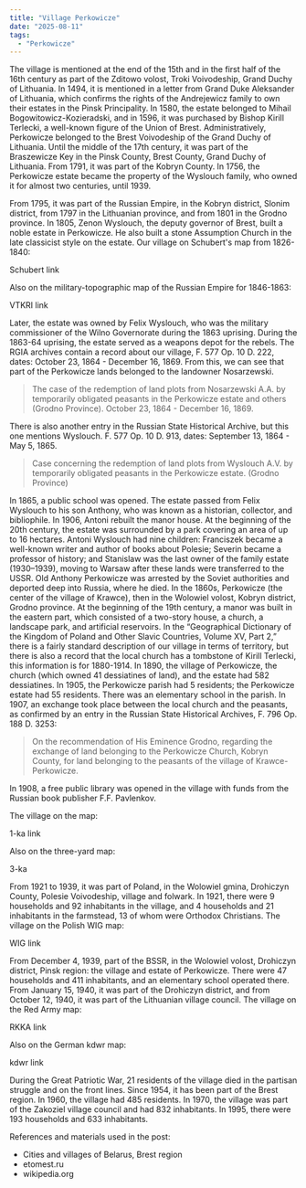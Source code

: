 ```yaml
---
title: "Village Perkowicze"
date: "2025-08-11"
tags: 
  - "Perkowicze"
---
```


The village is mentioned at the end of the 15th and in the first half of the 16th century as part of the Zditowo volost, Troki Voivodeship, Grand Duchy of Lithuania. In 1494, it is mentioned in a letter from Grand Duke Aleksander of Lithuania, which confirms the rights of the Andrejewicz family to own their estates in the Pinsk Principality. In 1580, the estate belonged to Mihail Bogowitowicz-Kozieradski, and in 1596, it was purchased by Bishop Kirill Terlecki, a well-known figure of the Union of Brest. Administratively, Perkowicze belonged to the Brest Voivodeship of the Grand Duchy of Lithuania. Until the middle of the 17th century, it was part of the Braszewicze Key in the Pinsk County, Brest County, Grand Duchy of Lithuania. From 1791, it was part of the Kobryn County. In 1756, the Perkowicze estate became the property of the Wyslouch family, who owned it for almost two centuries, until 1939.

From 1795, it was part of the Russian Empire, in the Kobryn district, Slonim district, from 1797 in the Lithuanian province, and from 1801 in the Grodno province. In 1805, Zenon Wyslouch, the deputy governor of Brest, built a noble estate in Perkowicze. He also built a stone Assumption Church in the late classicist style on the estate. Our village on Schubert's map from 1826-1840:

Schubert link

Also on the military-topographic map of the Russian Empire for 1846-1863:

VTKRI link

Later, the estate was owned by Felix Wyslouch, who was the military commissioner of the Wilno Governorate during the 1863 uprising. During the 1863-64 uprising, the estate served as a weapons depot for the rebels. The RGIA archives contain a record about our village, F. 577 Op. 10 D. 222, dates: October 23, 1864 - December 16, 1869. From this, we can see that part of the Perkowicze lands belonged to the landowner Nosarzewski.

> The case of the redemption of land plots from Nosarzewski A.A. by temporarily obligated peasants in the Perkowicze estate and others (Grodno Province). October 23, 1864 - December 16, 1869.

There is also another entry in the Russian State Historical Archive, but this one mentions Wyslouch. F. 577 Op. 10 D. 913, dates: September 13, 1864 - May 5, 1865.

> Case concerning the redemption of land plots from Wyslouch A.V. by temporarily obligated peasants in the Perkowicze estate. (Grodno Province)

In 1865, a public school was opened. The estate passed from Felix Wyslouch to his son Anthony, who was known as a historian, collector, and bibliophile. In 1906, Antoni rebuilt the manor house. At the beginning of the 20th century, the estate was surrounded by a park covering an area of up to 16 hectares. Antoni Wyslouch had nine children: Franciszek became a well-known writer and author of books about Polesie; Severin became a professor of history; and Stanislaw was the last owner of the family estate (1930–1939), moving to Warsaw after these lands were transferred to the USSR. Old Anthony Perkowicze was arrested by the Soviet authorities and deported deep into Russia, where he died. In the 1860s, Perkowicze (the center of the village of Krawce), then in the Wolowiel volost, Kobryn district, Grodno province. At the beginning of the 19th century, a manor was built in the eastern part, which consisted of a two-story house, a church, a landscape park, and artificial reservoirs. In the “Geographical Dictionary of the Kingdom of Poland and Other Slavic Countries, Volume XV, Part 2,” there is a fairly standard description of our village in terms of territory, but there is also a record that the local church has a tombstone of Kirill Terlecki, this information is for 1880-1914. In 1890, the village of Perkowicze, the church (which owned 41 dessiatines of land), and the estate had 582 dessiatines. In 1905, the Perkowicze parish had 5 residents; the Perkowicze estate had 55 residents. There was an elementary school in the parish. In 1907, an exchange took place between the local church and the peasants, as confirmed by an entry in the Russian State Historical Archives, F. 796 Op. 188 D. 3253:

> On the recommendation of His Eminence Grodno, regarding the exchange of land belonging to the Perkowicze Church, Kobryn County, for land belonging to the peasants of the village of Krawce-Perkowicze. 

In 1908, a free public library was opened in the village with funds from the Russian book publisher F.F. Pavlenkov.

The village on the map:

1-ka link

Also on the three-yard map:

3-ka

From 1921 to 1939, it was part of Poland, in the Wolowiel gmina, Drohiczyn County, Polesie Voivodeship, village and folwark. In 1921, there were 9 households and 92 inhabitants in the village, and 4 households and 21 inhabitants in the farmstead, 13 of whom were Orthodox Christians. The village on the Polish WIG map:

WIG link

From December 4, 1939, part of the BSSR, in the Wolowiel volost, Drohiczyn district, Pinsk region: the village and estate of Perkowicze. There were 47 households and 411 inhabitants, and an elementary school operated there. From January 15, 1940, it was part of the Drohiczyn district, and from October 12, 1940, it was part of the Lithuanian village council. The village on the Red Army map:

RKKA link

Also on the German kdwr map:

kdwr link

During the Great Patriotic War, 21 residents of the village died in the partisan struggle and on the front lines. Since 1954, it has been part of the Brest region. In 1960, the village had 485 residents. In 1970, the village was part of the Zakoziel village council and had 832 inhabitants. In 1995, there were 193 households and 633 inhabitants.

References and materials used in the post:
- Cities and villages of Belarus, Brest region
- etomest.ru 
- wikipedia.org
